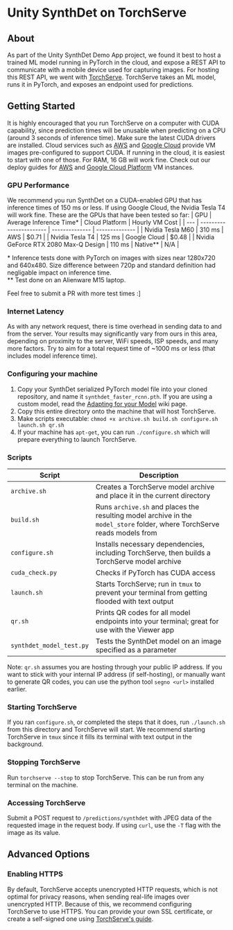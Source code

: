 # Unity SynthDet on TorchServe

## About
As part of the Unity SynthDet Demo App project, we found it best to host a trained ML model running in PyTorch in the cloud, and expose a REST API to communicate with a mobile device used for capturing images. For hosting this REST API, we went with [TorchServe](https://github.com/pytorch/serve). TorchServe takes an ML model, runs it in PyTorch, and exposes an endpoint used for predictions.

## Getting Started
It is highly encouraged that you run TorchServe on a computer with CUDA capability, since prediction times will be unusable when predicting on a CPU (around 3 seconds of inference time). Make sure the latest CUDA drivers are installed. Cloud services such as [AWS](https://aws.amazon.com/marketplace/pp/Amazon-Web-Services-Deep-Learning-AMI-Ubuntu-1604/B077GCH38C) and [Google Cloud](https://console.cloud.google.com/marketplace/details/click-to-deploy-images/deeplearning) provide VM images pre-configured to support CUDA. If running in the cloud, it is easiest to start with one of those. For RAM, 16 GB will work fine. Check out our deploy guides for [AWS](https://github.com/Unity-Technologies/perception-synthdet-torchserve/wiki/Deploying-a-CUDA-enabled-AWS-VM-Instance) and [Google Cloud Platform](https://github.com/Unity-Technologies/perception-synthdet-torchserve/wiki/Deploying-a-CUDA-enabled-GCP-VM-Instance) VM instances.

### GPU Performance
We recommend you run SynthDet on a CUDA-enabled GPU that has inference times of 150 ms or less. If using Google Cloud, the Nvidia Tesla T4 will work fine. These are the GPUs that have been tested so far:
| GPU | Average Inference Time\* | Cloud Platform | Hourly VM Cost |
| --- | ----------------------- | -------------- | -------------- |
| Nvidia Tesla M60 | 310 ms | AWS | $0.71 |
| Nvidia Tesla T4 | 125 ms | Google Cloud | $0.48 |
| Nvidia GeForce RTX 2080 Max-Q Design | 110 ms | Native\*\* | N/A |

\* Inference tests done with PyTorch on images with sizes near 1280x720 and 640x480. Size difference between 720p and standard definition had negligable impact on inference time.
<br/>
\*\* Test done on an Alienware M15 laptop.

Feel free to submit a PR with more test times :]

### Internet Latency
As with any network request, there is time overhead in sending data to and from the server. Your results may significantly vary from ours in this area, depending on proximity to the server, WiFi speeds, ISP speeds, and many more factors. Try to aim for a total request time of ~1000 ms or less (that includes model inference time).

### Configuring your machine
1. Copy your SynthDet serialized PyTorch model file into your cloned repository, and name it `synthdet_faster_rcnn.pth`. If you are using a custom model, read the [Adapting for your Model](https://github.com/Unity-Technologies/perception-synthdet-torchserve/wiki/Adapting-for-your-Model) wiki page.
2. Copy this entire directory onto the machine that will host TorchServe.
3. Make scripts executable: `chmod +x archive.sh build.sh configure.sh launch.sh qr.sh`
4. If your machine has `apt-get`, you can run `./configure.sh` which will prepare everything to launch TorchServe.

### Scripts

| Script | Description |
| ------ | ----------- |
| `archive.sh` | Creates a TorchServe model archive and place it in the current directory |
| `build.sh` | Runs `archive.sh` and places the resulting model archive in the `model_store` folder, where TorchServe reads models from |
| `configure.sh` | Installs necessary dependencies, including TorchServe, then builds a TorchServe model archive |
| `cuda_check.py` | Checks if PyTorch has CUDA access |
| `launch.sh` | Starts TorchServe; run in `tmux` to prevent your terminal from getting flooded with text output |
| `qr.sh` | Prints QR codes for all model endpoints into your terminal; great for use with the Viewer app |
| `synthdet_model_test.py` | Tests the SynthDet model on an image specified as a parameter |

Note: `qr.sh` assumes you are hosting through your public IP address. If you want to stick with your internal IP address (if self-hosting), or manually want to generate QR codes, you can use the python tool `segno <url>` installed earlier.

### Starting TorchServe
If you ran `configure.sh`, or completed the steps that it does, run `./launch.sh` from this directory and TorchServe will start. We recommend starting TorchServe in `tmux` since it fills its terminal with text output in the background.

### Stopping TorchServe
Run `torchserve --stop` to stop TorchServe. This can be run from any terminal on the machine.

### Accessing TorchServe
Submit a POST request to `/predictions/synthdet` with JPEG data of the requested image in the request body. If using `curl`, use the `-T` flag with the image as its value.

## Advanced Options
### Enabling HTTPS
By default, TorchServe accepts unencrypted HTTP requests, which is not optimal for privacy reasons, when sending real-life images over unencrypted HTTP. Because of this, we recommend configuring TorchServe to use HTTPS. You can provide your own SSL certificate, or create a self-signed one using [TorchServe's guide](https://pytorch.org/serve/configuration.html#id3).
